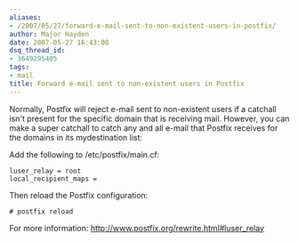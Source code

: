 ```yaml
---
aliases:
- /2007/05/27/forward-e-mail-sent-to-non-existent-users-in-postfix/
author: Major Hayden
date: 2007-05-27 16:43:08
dsq_thread_id:
- 3649295405
tags:
- mail
title: Forward e-mail sent to non-existent users in Postfix
---
```


Normally, Postfix will reject e-mail sent to non-existent users if a catchall isn't present for the specific domain that is receiving mail. However, you can make a super catchall to catch any and all e-mail that Postfix receives for the domains in its mydestination list:

Add the following to /etc/postfix/main.cf:

```
luser_relay = root
local_recipient_maps =
```

Then reload the Postfix configuration:

```
# postfix reload
```

For more information: http://www.postfix.org/rewrite.html#luser_relay